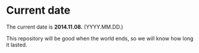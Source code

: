 # Current date

The current date is **2014.11.08.** (YYYY.MM.DD.)

This repository will be good when the world ends, so we will know how long it lasted.